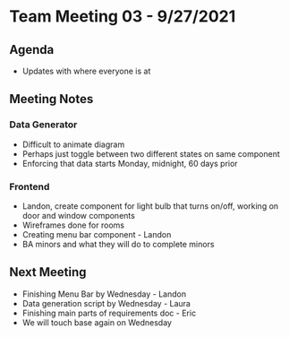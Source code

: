 # Team Meeting 03 - 9/27/2021

## Agenda

- Updates with where everyone is at

## Meeting Notes

### Data Generator

- Difficult to animate diagram
- Perhaps just toggle between two different states on same component
- Enforcing that data starts Monday, midnight, 60 days prior

### Frontend

- Landon, create component for light bulb that turns on/off, working on door and window components
- Wireframes done for rooms
- Creating menu bar component - Landon
- BA minors and what they will do to complete minors

## Next Meeting

- Finishing Menu Bar by Wednesday - Landon
- Data generation script by Wednesday - Laura
- Finishing main parts of requirements doc - Eric
- We will touch base again on Wednesday
